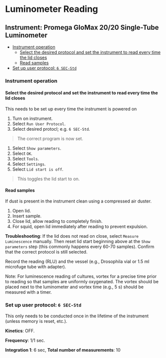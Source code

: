 # Luminometer Reading

## Instrument: Promega GloMax 20/20 Single-Tube Luminometer

<!-- TOC depthFrom:3 depthTo:6 withLinks:1 updateOnSave:1 orderedList:0 -->

- [Instrument operation](#instrument-operation)
	- [Select the desired protocol and set the instrument to read every time the lid closes](#select-the-desired-protocol-and-set-the-instrument-to-read-every-time-the-lid-closes)
	- [Read samples](#read-samples)
- [Set up user protocol: `6 SEC-Std`](#set-up-user-protocol-6-sec-std)

<!-- /TOC -->

### Instrument operation

#### Select the desired protocol and set the instrument to read every time the lid closes

This needs to be set up every time the instrument is powered on

1. Turn on instrument.
1. Select `Run User Protocol`.
1. Select desired protocl; e.g. `6 SEC-Std`.
> The correct program is now set.

1. Select `Show parameters`.
1. Select `OK`.
1. Select `Tools`.
1. Select `Settings`.
1. Select `Lid start is off`.
> This toggles the lid start to on.

#### Read samples

If dust is present in the instrument clean using a compressed air duster.

1. Open lid.
1. Insert sample.
1. Close lid, allow reading to completely finish.
1. For squid, open lid immediately after reading to prevent expulsion.

**Troubleshooting**: If the lid does not read on close, select `Measure Luminescence` manually. Then reset lid start beginning above at the `Show parameters` step (this commonly happens every 60-70 samples). Confirm that the correct protocol is still selected.

Record the reading (RLU) and the vessel (e.g., Drosophila vial or 1.5 ml microfuge tube with adapter).

Note: For luminescence reading of cultures, vortex for a precise time prior to reading so that samples are uniformly oxygenated. The vortex should be placed next to the luminometer and vortex time (e.g., 5 s) should be measured with a timer.

### Set up user protocol: `6 SEC-Std`

This only needs to be conducted once in the lifetime of the instrument (unless memory is reset, etc.).

**Kinetics**: OFF.

**Frequency**: 1/1 sec.

**Integration 1**: 6 sec, **Total number of measurements**: 10
